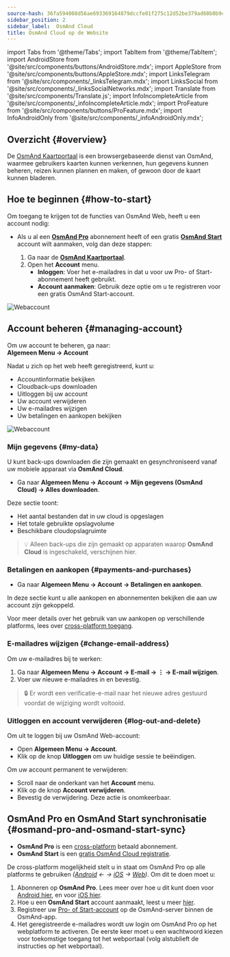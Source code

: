```yaml
---
source-hash: 36fa594008d56ae693369164879dccfe01f275c12d52be379ad60b0b9c264d67
sidebar_position: 2
sidebar_label:  OsmAnd Cloud
title: OsmAnd Cloud op de Website
---
```

import Tabs from '@theme/Tabs';
import TabItem from '@theme/TabItem';
import AndroidStore from '@site/src/components/buttons/AndroidStore.mdx';
import AppleStore from '@site/src/components/buttons/AppleStore.mdx';
import LinksTelegram from '@site/src/components/_linksTelegram.mdx';
import LinksSocial from '@site/src/components/_linksSocialNetworks.mdx';
import Translate from '@site/src/components/Translate.js';
import InfoIncompleteArticle from '@site/src/components/_infoIncompleteArticle.mdx';
import ProFeature from '@site/src/components/buttons/ProFeature.mdx';
import InfoAndroidOnly from '@site/src/components/_infoAndroidOnly.mdx';


<InfoIncompleteArticle/>

## Overzicht {#overview}

De [OsmAnd Kaartportaal](https://osmand.net/map) is een browsergebaseerde dienst van OsmAnd, waarmee gebruikers kaarten kunnen verkennen, hun gegevens kunnen beheren, reizen kunnen plannen en maken, of gewoon door de kaart kunnen bladeren.



## Hoe te beginnen {#how-to-start}

Om toegang te krijgen tot de functies van OsmAnd Web, heeft u een account nodig:

- Als u al een [**OsmAnd Pro**](../personal/osmand-cloud.md#login) abonnement heeft of een gratis [**OsmAnd Start**](../personal/osmand-cloud.md#osmand-start) account wilt aanmaken, volg dan deze stappen:

  1. Ga naar de [**OsmAnd Kaartportaal**](https://osmand.net/map).
  2. Open het **Account** menu.
     - **Inloggen**: Voer het e-mailadres in dat u voor uw Pro- of Start-abonnement heeft gebruikt.
     - **Account aanmaken**: Gebruik deze optie om u te registreren voor een gratis OsmAnd Start-account.

![Webaccount](@site/static/img/web/web_account.png)

## Account beheren {#managing-account}

Om uw account te beheren, ga naar:  
**Algemeen Menu → Account**

Nadat u zich op het web heeft geregistreerd, kunt u:

- Accountinformatie bekijken
- Cloudback-ups downloaden
- Uitloggen bij uw account
- Uw account verwijderen
- Uw e-mailadres wijzigen
- Uw betalingen en aankopen bekijken

![Webaccount](@site/static/img/web/web_account_2.png)

### Mijn gegevens {#my-data}

U kunt back-ups downloaden die zijn gemaakt en gesynchroniseerd vanaf uw mobiele apparaat via **OsmAnd Cloud**.

- Ga naar **Algemeen Menu → Account → Mijn gegevens (OsmAnd Cloud) → Alles downloaden**.

Deze sectie toont:

- Het aantal bestanden dat in uw cloud is opgeslagen
- Het totale gebruikte opslagvolume
- Beschikbare cloudopslagruimte

> 💡 Alleen back-ups die zijn gemaakt op apparaten waarop **OsmAnd Cloud** is ingeschakeld, verschijnen hier.

### Betalingen en aankopen {#payments-and-purchases}

- Ga naar **Algemeen Menu → Account → Betalingen en aankopen**.

In deze sectie kunt u alle aankopen en abonnementen bekijken die aan uw account zijn gekoppeld.

Voor meer details over het gebruik van uw aankopen op verschillende platforms, lees over [cross-platform toegang](../purchases/cross.md).

### E-mailadres wijzigen {#change-email-address}

Om uw e-mailadres bij te werken:

1. Ga naar **Algemeen Menu → Account → E-mail → ⋮ → E-mail wijzigen**.
2. Voer uw nieuwe e-mailadres in en bevestig.

> 🔒 Er wordt een verificatie-e-mail naar het nieuwe adres gestuurd voordat de wijziging wordt voltooid.

### Uitloggen en account verwijderen {#log-out-and-delete}

Om uit te loggen bij uw OsmAnd Web-account:

- Open **Algemeen Menu → Account**.
- Klik op de knop **Uitloggen** om uw huidige sessie te beëindigen.

Om uw account permanent te verwijderen:

- Scroll naar de onderkant van het **Account** menu.
- Klik op de knop **Account verwijderen**.
- Bevestig de verwijdering. Deze actie is onomkeerbaar.


## OsmAnd Pro en OsmAnd Start synchronisatie {#osmand-pro-and-osmand-start-sync}

- **OsmAnd Pro** is een [cross-platform](../troubleshooting/setup.md#initial-setup) betaald abonnement. 
- **OsmAnd Start** is een [gratis OsmAnd Cloud registratie](https://osmand.net/blog/start).

De cross-platform mogelijkheid stelt u in staat om OsmAnd Pro op alle platforms te gebruiken *([Android](../purchases/android.md)  ← →  [iOS](../purchases/ios.md)  →  [Web](https://www.osmand.net/map))*. Om dit te doen moet u:

1. Abonneren op **OsmAnd Pro**. Lees meer over hoe u dit kunt doen voor [Android hier](../purchases/android.md#how-to-buy), en voor [iOS hier](../purchases/ios.md#how-to-buy).
2. Hoe u een **OsmAnd Start** account aanmaakt, leest u meer [hier](https://osmand.net/blog/start#how-to-create-an-account).
3. Registreer uw [Pro- of Start-account](/docs/user/personal/osmand-cloud/#cross-platform) op de OsmAnd-server binnen de OsmAnd-app.
4. Het geregistreerde e-mailadres wordt uw login om OsmAnd Pro op het webplatform te activeren. De eerste keer moet u een wachtwoord kiezen voor toekomstige toegang tot het webportaal (volg alstublieft de instructies op het webportaal).


<!--

- Enter your *email* and *password* for [osmand.net/map](https://osmand.net/map/).

![View OsmAnd Web activation](@site/static/img/web/web_pro_activation.png)  

- Your data, such as tracks (OsmAnd Pro) and favorites(OsmAnd Pro and OsmAnd Start), will appear in the menu after you log in. They are available for display on the map. But you need [to sync this data](https://osmand.net/docs/user/personal/osmand-cloud#last-sync) from your devices.

![View OsmAnd Web data](@site/static/img/web/web_data.png)  

- To *DOWNLOAD BACKUP* from [OsmAnd Cloud](https://osmand.net/docs/user/personal/osmand-cloud), click the login field. On the login field you can see files info (total files number, total files size, cloud storage used) and account info (subscription type, start time and expire time of your subscription).

![View OsmAnd Web backup file](@site/static/img/web/web_backup_file.png)  

Choose needed files for downloading, `.zip` or `.osf` format of downloaded files and click *DOWNLOAD BACKUP* button:

![View OsmAnd Web backup file](@site/static/img/web/web_backup_file_1.png)  

There is also a button to *logout* of the account.  

- *LOGOUT*, *DELETE YOUR ACCOUNT* or *Change email* you find on the login field too. For opening *DELETE YOUR ACCOUNT* or *Change email* you need to click *Dangerous area*.

![View OsmAnd Web backup file](@site/static/img/web/web_backup_file_2.png)  


## Cloud data {#cloud-data}

[Tracks and Favorites](web-map.md#tracks).

## Map style {#map-style}

In this section of the menu, you can change the map style. You can read more about how to do this in the article [Vector Maps (Map Styles)](../map/vector-maps.md) for the OsmAnd app. The settings in the web version are no different.  
**Some examples:**

- Nautical map style

![OsmAnd Web Map Style](@site/static/img/web/web_map_style_nautical.png)

- Topo map style

![OsmAnd Web Favorites add](@site/static/img/web/web_map_style_topo.png)
-->